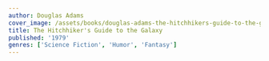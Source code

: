 ```yaml
---
author: Douglas Adams
cover_image: /assets/books/douglas-adams-the-hitchhikers-guide-to-the-galaxy.jpg
title: The Hitchhiker's Guide to the Galaxy
published: '1979'
genres: ['Science Fiction', 'Humor', 'Fantasy']
---
```

